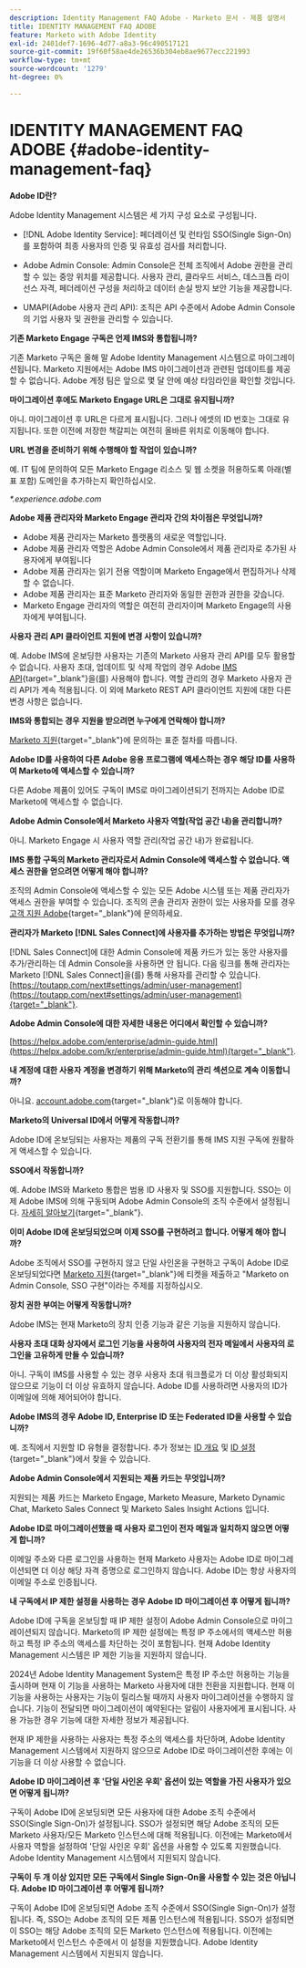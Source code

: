 ```yaml
---
description: Identity Management FAQ Adobe - Marketo 문서 - 제품 설명서
title: IDENTITY MANAGEMENT FAQ ADOBE
feature: Marketo with Adobe Identity
exl-id: 2401def7-1696-4d77-a8a3-96c490517121
source-git-commit: 19f60f58ae4de26536b304eb8ae9677ecc221993
workflow-type: tm+mt
source-wordcount: '1279'
ht-degree: 0%

---
```


# IDENTITY MANAGEMENT FAQ ADOBE {#adobe-identity-management-faq}

**Adobe ID란?**

Adobe Identity Management 시스템은 세 가지 구성 요소로 구성됩니다.

* [!DNL Adobe Identity Service]: 페더레이션 및 런타임 SSO(Single Sign-On)를 포함하여 최종 사용자의 인증 및 유효성 검사를 처리합니다.

* Adobe Admin Console: Admin Console은 전체 조직에서 Adobe 권한을 관리할 수 있는 중앙 위치를 제공합니다. 사용자 관리, 클라우드 서비스, 데스크톱 라이선스 자격, 페더레이션 구성을 처리하고 데이터 손실 방지 보안 기능을 제공합니다.

* UMAPI(Adobe 사용자 관리 API): 조직은 API 수준에서 Adobe Admin Console의 기업 사용자 및 권한을 관리할 수 있습니다.

**기존 Marketo Engage 구독은 언제 IMS와 통합됩니까?**

기존 Marketo 구독은 올해 말 Adobe Identity Management 시스템으로 마이그레이션됩니다. Marketo 지원에서는 Adobe IMS 마이그레이션과 관련된 업데이트를 제공할 수 없습니다. Adobe 계정 팀은 앞으로 몇 달 안에 예상 타임라인을 확인할 것입니다.

**마이그레이션 후에도 Marketo Engage URL은 그대로 유지됩니까?**

아니. 마이그레이션 후 URL은 다르게 표시됩니다. 그러나 에셋의 ID 번호는 그대로 유지됩니다. 또한 이전에 저장한 책갈피는 여전히 올바른 위치로 이동해야 합니다.

**URL 변경을 준비하기 위해 수행해야 할 작업이 있습니까?**

예. IT 팀에 문의하여 모든 Marketo Engage 리소스 및 웹 소켓을 허용하도록 아래(별표 포함) 도메인을 추가하는지 확인하십시오.

_*.experience.adobe.com_

**Adobe 제품 관리자와 Marketo Engage 관리자 간의 차이점은 무엇입니까?**

* Adobe 제품 관리자는 Marketo 플랫폼의 새로운 역할입니다.
* Adobe 제품 관리자 역할은 Adobe Admin Console에서 제품 관리자로 추가된 사용자에게 부여됩니다
* Adobe 제품 관리자는 읽기 전용 역할이며 Marketo Engage에서 편집하거나 삭제할 수 없습니다.
* Adobe 제품 관리자는 표준 Marketo 관리자와 동일한 권한과 권한을 갖습니다.
* Marketo Engage 관리자의 역할은 여전히 관리자이며 Marketo Engage의 사용자에게 부여됩니다.

**사용자 관리 API 클라이언트 지원에 변경 사항이 있습니까?**

예. Adobe IMS에 온보딩한 사용자는 기존의 Marketo 사용자 관리 API를 모두 활용할 수 없습니다. 사용자 초대, 업데이트 및 삭제 작업의 경우 Adobe [IMS API](https://www.adobe.io/apis/experienceplatform/umapi-new.html){target="_blank"}을(를) 사용해야 합니다. 역할 관리의 경우 Marketo 사용자 관리 API가 계속 적용됩니다. 이 외에 Marketo REST API 클라이언트 지원에 대한 다른 변경 사항은 없습니다.

**IMS와 통합되는 경우 지원을 받으려면 누구에게 연락해야 합니까?**

[Marketo 지원](https://nation.marketo.com/t5/support/ct-p/Support){target="_blank"}에 문의하는 표준 절차를 따릅니다.

**Adobe ID를 사용하여 다른 Adobe 응용 프로그램에 액세스하는 경우 해당 ID를 사용하여 Marketo에 액세스할 수 있습니까?**

다른 Adobe 제품이 있어도 구독이 IMS로 마이그레이션되기 전까지는 Adobe ID로 Marketo에 액세스할 수 없습니다.

**Adobe Admin Console에서 Marketo 사용자 역할(작업 공간 내)을 관리합니까?**

아니. Marketo Engage 시 사용자 역할 관리(작업 공간 내)가 완료됩니다.

**IMS 통합 구독의 Marketo 관리자로서 Admin Console에 액세스할 수 없습니다. 액세스 권한을 얻으려면 어떻게 해야 합니까?**

조직의 Admin Console에 액세스할 수 있는 모든 Adobe 시스템 또는 제품 관리자가 액세스 권한을 부여할 수 있습니다. 조직의 콘솔 관리자 권한이 있는 사용자를 모를 경우 [고객 지원 Adobe](https://helpx.adobe.com/contact.html){target="_blank"}에 문의하세요.

**관리자가 Marketo [!DNL Sales Connect]에 사용자를 추가하는 방법은 무엇입니까?**

[!DNL Sales Connect]에 대한 Admin Console에 제품 카드가 있는 동안 사용자를 추가/관리하는 데 Admin Console을 사용하면 안 됩니다. 다음 링크를 통해 관리자는 Marketo [!DNL Sales Connect]을(를) 통해 사용자를 관리할 수 있습니다. [https://toutapp.com/next#settings/admin/user-management](https://toutapp.com/next#settings/admin/user-management){target="_blank"}.

**Adobe Admin Console에 대한 자세한 내용은 어디에서 확인할 수 있습니까?**

[https://helpx.adobe.com/enterprise/admin-guide.html](https://helpx.adobe.com/kr/enterprise/admin-guide.html){target="_blank"}.

**내 계정에 대한 사용자 계정을 변경하기 위해 Marketo의 관리 섹션으로 계속 이동합니까?**

아니요. [account.adobe.com](https://account.adobe.com){target="_blank"}로 이동해야 합니다.

**Marketo의 Universal ID에서 어떻게 작동합니까?**

Adobe ID에 온보딩되는 사용자는 제품의 구독 전환기를 통해 IMS 지원 구독에 원활하게 액세스할 수 있습니다.

**SSO에서 작동합니까?**

예. Adobe IMS와 Marketo 통합은 범용 ID 사용자 및 SSO를 지원합니다. SSO는 이제 Adobe IMS에 의해 구동되며 Adobe Admin Console의 조직 수준에서 설정됩니다. [자세히 알아보기](https://helpx.adobe.com/enterprise/using/set-up-identity.html){target="_blank"}.

**이미 Adobe ID에 온보딩되었으며 이제 SSO를 구현하려고 합니다. 어떻게 해야 합니까?**

Adobe 조직에서 SSO를 구현하지 않고 단일 사인온을 구현하고 구독이 Adobe ID로 온보딩되었다면 [Marketo 지원](https://nation.marketo.com/){target="_blank"}에 티켓을 제출하고 &quot;Marketo on Admin Console, SSO 구현&quot;이라는 주제를 지정하십시오.

**장치 권한 부여는 어떻게 작동합니까?**

Adobe IMS는 현재 Marketo의 장치 인증 기능과 같은 기능을 지원하지 않습니다.

**사용자 초대 대화 상자에서 로그인 기능을 사용하여 사용자의 전자 메일에서 사용자의 로그인을 고유하게 만들 수 있습니까?**

아니. 구독이 IMS를 사용할 수 있는 경우 사용자 초대 워크플로가 더 이상 활성화되지 않으므로 기능이 더 이상 유효하지 않습니다. Adobe ID를 사용하려면 사용자의 ID가 이메일에 의해 제어되어야 합니다.

**Adobe IMS의 경우 Adobe ID, Enterprise ID 또는 Federated ID을 사용할 수 있습니까?**

예. 조직에서 지원할 ID 유형을 결정합니다. 추가 정보는 [ID 개요](https://helpx.adobe.com/enterprise/using/identity.html) 및 [ID 설정](https://helpx.adobe.com/enterprise/using/set-up-identity.html){target="_blank"}에서 찾을 수 있습니다.

**Adobe Admin Console에서 지원되는 제품 카드는 무엇입니까?**

지원되는 제품 카드는 Marketo Engage, Marketo Measure, Marketo Dynamic Chat, Marketo Sales Connect 및 Marketo Sales Insight Actions 입니다.

**Adobe ID로 마이그레이션했을 때 사용자 로그인이 전자 메일과 일치하지 않으면 어떻게 합니까?**

이메일 주소와 다른 로그인을 사용하는 현재 Marketo 사용자는 Adobe ID로 마이그레이션되면 더 이상 해당 자격 증명으로 로그인하지 않습니다. Adobe ID는 항상 사용자의 이메일 주소로 인증됩니다.

**내 구독에서 IP 제한 설정을 사용하는 경우 Adobe ID 마이그레이션 후 어떻게 됩니까?**

Adobe ID에 구독을 온보딩할 때 IP 제한 설정이 Adobe Admin Console으로 마이그레이션되지 않습니다. Marketo의 IP 제한 설정에는 특정 IP 주소에서의 액세스만 허용하고 특정 IP 주소의 액세스를 차단하는 것이 포함됩니다. 현재 Adobe Identity Management 시스템은 IP 제한 기능을 지원하지 않습니다.

2024년 Adobe Identity Management System은 특정 IP 주소만 허용하는 기능을 출시하며 현재 이 기능을 사용하는 Marketo 사용자에 대한 전환을 지원합니다. 현재 이 기능을 사용하는 사용자는 기능이 릴리스될 때까지 사용자 마이그레이션을 수행하지 않습니다. 기능이 전달되면 마이그레이션이 예약된다는 알림이 사용자에게 표시됩니다. 사용 가능한 경우 기능에 대한 자세한 정보가 제공됩니다.

현재 IP 제한을 사용하는 사용자는 특정 주소의 액세스를 차단하며, Adobe Identity Management 시스템에서 지원하지 않으므로 Adobe ID로 마이그레이션한 후에는 이 기능을 더 이상 사용할 수 없습니다.

**Adobe ID 마이그레이션 후 &#39;단일 사인온 우회&#39; 옵션이 있는 역할을 가진 사용자가 있으면 어떻게 됩니까?**

구독이 Adobe ID에 온보딩되면 모든 사용자에 대한 Adobe 조직 수준에서 SSO(Single Sign-On)가 설정됩니다. SSO가 설정되면 해당 Adobe 조직의 모든 Marketo 사용자/모든 Marketo 인스턴스에 대해 적용됩니다. 이전에는 Marketo에서 사용자 역할을 설정하여 &#39;단일 사인온 우회&#39; 옵션을 사용할 수 있도록 지원했습니다. Adobe Identity Management 시스템에서 지원되지 않습니다.

**구독이 두 개 이상 있지만 모든 구독에서 Single Sign-On을 사용할 수 있는 것은 아닙니다. Adobe ID 마이그레이션 후 어떻게 됩니까?**

구독이 Adobe ID에 온보딩되면 Adobe 조직 수준에서 SSO(Single Sign-On)가 설정됩니다. 즉, SSO는 Adobe 조직의 모든 제품 인스턴스에 적용됩니다. SSO가 설정되면 이 SSO는 해당 Adobe 조직의 모든 Marketo 인스턴스에 적용됩니다. 이전에는 Marketo에서 인스턴스 수준에서 이 설정을 지원했습니다. Adobe Identity Management 시스템에서 지원되지 않습니다.
